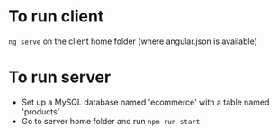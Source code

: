 # To run client
`ng serve` on the client home folder (where angular.json is available)

# To run server
- Set up a MySQL database named 'ecommerce' with a table named 'products'
- Go to server home folder and run `npm run start`
